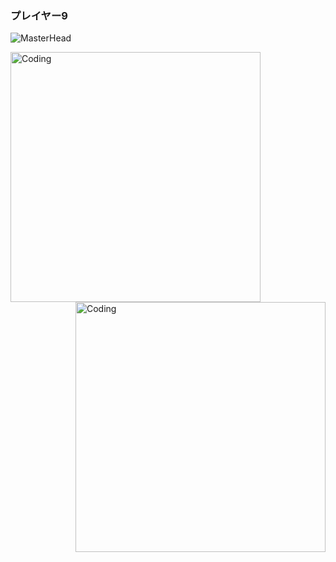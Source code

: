### プレイヤー9 
![MasterHead](https://i.pinimg.com/originals/ae/39/8f/ae398f0764cbe88cfa2ecd07f9f63dd4.jpg)

<div style="display: flex; flex-wrap: wrap; justify-content: space-between;">
    <img alt="Coding" width="400" src="https://media.giphy.com/media/4DKSJFF5u4f5iCaS5Y/giphy.gif?cid=ecf05e47c6j0py3tarmgdhwfdls5q3e34gvns6zoz0ibyqkr&ep=v1_gifs_search&rid=giphy.gif&ct=g" style="margin-right: 0;">
    <img alt="Coding" width="400" src="https://media.giphy.com/media/QnEHSIucpaW8t64OHG/giphy.gif" style="margin-left: auto;">
</div>






